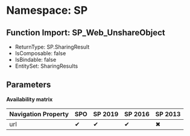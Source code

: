 # Namespace: SP

## Function Import: SP_Web_UnshareObject

- ReturnType: SP.SharingResult
- IsComposable: false
- IsBindable: false
- EntitySet: SharingResults

## Parameters

**Availability matrix**

Navigation Property | SPO | SP 2019 | SP 2016 | SP 2013
----------|-----|---------|---------|--------
url | ✔ | ✔ | ✔ | ✖
